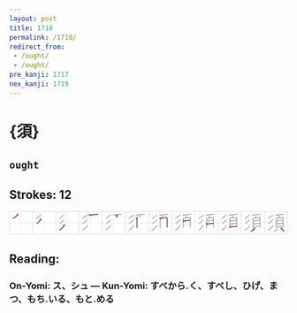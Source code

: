 ```yaml
---
layout: post
title: 1718
permalink: /1718/
redirect_from:
 - /ought/
 - /ought/
pre_kanji: 1717
nex_kanji: 1719
---
```


# {須}

## `ought`

## Strokes: 12

<div class="stroke"><img src="../images/E9A088.png" /></div>

## Reading:

### On-Yomi: ス、シュ &mdash; Kun-Yomi: すべから.く、すべし、ひげ、まつ、もち.いる、もと.める
